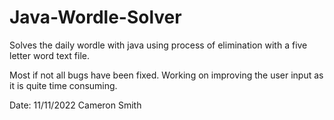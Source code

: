 # Java-Wordle-Solver
Solves the daily wordle with java using process of elimination with a five letter word text file.

Most if not all bugs have been fixed. Working on improving the user input as it is quite time 
consuming. 

Date: 11/11/2022
Cameron Smith
